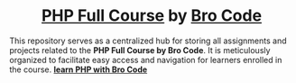 <h1 align="center"><a href="https://www.youtube.com/watch?v=zZ6vybT1HQs">PHP Full Course</a> by <a href="https://www.youtube.com/@BroCodez">Bro Code</a></h1>

This repository serves as a centralized hub for storing all assignments and projects related to the **PHP Full Course by Bro Code**. It is meticulously organized to facilitate easy access and navigation for learners enrolled in the course. [**learn PHP with Bro Code**](https://www.youtube.com/watch?v=zZ6vybT1HQs)
